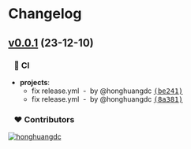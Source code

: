 # Changelog


## [v0.0.1](https://github.com/soybeanjs/sync-npmmirror/compare/v0.0.1...v0.0.1) (23-12-10)

### &nbsp;&nbsp;&nbsp;🤖 CI

- **projects**:
  - fix release.yml &nbsp;-&nbsp; by @honghuangdc [<samp>(be241)</samp>](https://github.com/soybeanjs/sync-npmmirror/commit/be24105)
  - fix release.yml &nbsp;-&nbsp; by @honghuangdc [<samp>(8a381)</samp>](https://github.com/soybeanjs/sync-npmmirror/commit/8a38170)

### &nbsp;&nbsp;&nbsp;❤️ Contributors

[![honghuangdc](https://github.com/honghuangdc.png?size=48)](https://github.com/honghuangdc)&nbsp;&nbsp;

